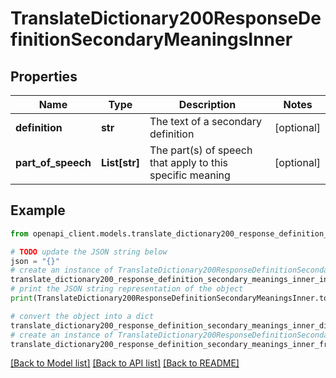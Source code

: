# TranslateDictionary200ResponseDefinitionSecondaryMeaningsInner


## Properties

Name | Type | Description | Notes
------------ | ------------- | ------------- | -------------
**definition** | **str** | The text of a secondary definition | [optional] 
**part_of_speech** | **List[str]** | The part(s) of speech that apply to this specific meaning | [optional] 

## Example

```python
from openapi_client.models.translate_dictionary200_response_definition_secondary_meanings_inner import TranslateDictionary200ResponseDefinitionSecondaryMeaningsInner

# TODO update the JSON string below
json = "{}"
# create an instance of TranslateDictionary200ResponseDefinitionSecondaryMeaningsInner from a JSON string
translate_dictionary200_response_definition_secondary_meanings_inner_instance = TranslateDictionary200ResponseDefinitionSecondaryMeaningsInner.from_json(json)
# print the JSON string representation of the object
print(TranslateDictionary200ResponseDefinitionSecondaryMeaningsInner.to_json())

# convert the object into a dict
translate_dictionary200_response_definition_secondary_meanings_inner_dict = translate_dictionary200_response_definition_secondary_meanings_inner_instance.to_dict()
# create an instance of TranslateDictionary200ResponseDefinitionSecondaryMeaningsInner from a dict
translate_dictionary200_response_definition_secondary_meanings_inner_from_dict = TranslateDictionary200ResponseDefinitionSecondaryMeaningsInner.from_dict(translate_dictionary200_response_definition_secondary_meanings_inner_dict)
```
[[Back to Model list]](../README.md#documentation-for-models) [[Back to API list]](../README.md#documentation-for-api-endpoints) [[Back to README]](../README.md)


